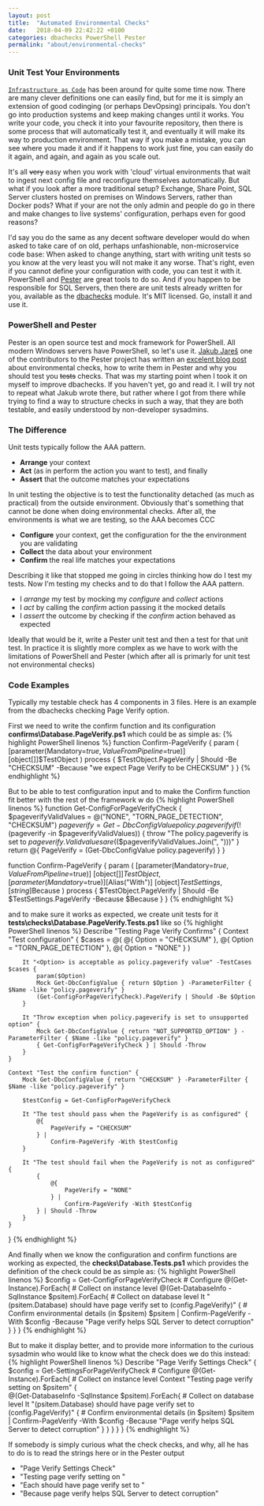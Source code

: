 ```yaml
---
layout: post
title:  "Automated Environmental Checks"
date:   2018-04-09 22:42:22 +0100
categories: dbachecks PowerShell Pester
permalink: "about/environmental-checks"
---
```


### Unit Test Your Environments

[`Infrastructure as Code`](https://en.wikipedia.org/wiki/Infrastructure_as_Code) has been around for quite some time now. There are many clever definitions one can easily find, but for me it is simply an extension of good codinging (or perhaps DevOpsing) principals. You don't go into production systems and keep making changes until it works. You write your code, you check it into your favourite repository, then there is some process that will automatically test it, and eventually it will make its way to production environment. That way if you make a mistake, you can see where you made it and if it happens to work just fine, you can easily do it again, and again, and again as you scale out. 

It's all ~~very~~ easy when you work with 'cloud' virtual environments that wait to ingest next config file and reconfigure themselves automatically. But what if you look after a more traditional setup? Exchange, Share Point, SQL Server clusters hosted on premises on Windows Servers, rather than Docker pods? What if your are not the only admin and people do go in there and make changes to live systems' configuration, perhaps even for good reasons? 

I'd say you do the same as any decent software developer would do when asked to take care of on old, perhaps unfashionable, non-microservice code base: When asked to change anything, start with writing unit tests so you know at the very least you will not make it any worse. That's right, even if you cannot define your configuration with code, you can test it with it. PowerShell and [Pester](https://github.com/pester/Pester) are great tools to do so. And if you happen to be responsible for SQL Servers, then there are unit tests already written for you, available as the [dbachecks](https://dbachecks.io) module. It's MIT licensed. Go, install it and use it. 

### PowerShell and Pester

Pester is an open source test and mock framework for PowerShell. All modern Windows servers have PowerShell, so let's use it. [Jakub Jareš](http://jakubjares.com) one of the contributors to the Pester project has written an [excelent blog post](http://jakubjares.com/2017/12/07/testing-your-environment-tests/) about environmental checks, how to write them in Pester and why you should test you ~~tests~~ checks. That was my starting point when I took it on myself to improve dbachecks. If you haven't yet, go and read it. I will try not to repeat what Jakub wrote there, but rather where I got from there while trying to find a way to structure checks in such a way, that they are both testable, and easily understood by non-developer sysadmins. 

### The Difference 

Unit tests typically follow the AAA pattern. 
* **Arrange** your context
* **Act** (as in perform the action you want to test), and finally 
* **Assert** that the outcome matches your expectations

In unit testing the objective is to test the functionality detached (as much as practical) from the outside environment. Obviously that's something that cannot be done when doing environmental checks. After all, the environments is what we are testing, so the AAA becomes CCC
* **Configure** your context, get the configuration for the the environment you are validating
* **Collect** the data about your environment
* **Confirm** the real life matches your expectations

Describing it like that stopped me going in circles thinking how do I test my tests. Now I'm testing my checks and to do that I follow the AAA pattern. 
* I *arrange* my test by mocking my *configure* and *collect* actions
* I *act* by calling the *confirm* action passing it the mocked details
* I *assert* the outcome by checking if the *confirm* action behaved as expected

Ideally that would be it, write a Pester unit test and then a test for that unit test. In practice it is slightly more complex as we have to work with the limitations of PowerShell and Pester (which after all is primarly for unit test not environmental checks)

### Code Examples

Typically my testable check has 4 components in 3 files. Here is an example from the dbachecks checking Page Verify option.

First we need to write the confirm function and its configuration 
**confirms\Database.PageVerify.ps1** which could be as simple as:
{% highlight PowerShell linenos %}
function Confirm-PageVerify {
    param (
        [parameter(Mandatory=$true,ValueFromPipeline=$true)]
        [object[]]$TestObject
    )
    process {
        $TestObject.PageVerify | Should -Be "CHECKSUM" -Because "we expect Page Verify to be CHECKSUM"
    }
}
{% endhighlight %}

But to be able to test configuration input and to make the Confirm function fit better with the rest of the framework w do
{% highlight PowerShell linenos %}
function Get-ConfigForPageVerifyCheck {
    $pageverifyValidValues = @("NONE", "TORN_PAGE_DETECTION", "CHECKSUM")
    $pageverify = Get-DbcConfigValue policy.pageverify
    if (!($pageverify -in $pageverifyValidValues)) {
        throw "The policy.pageverify is set to $pageverify. Valid values are ($($pageverifyValidValues.Join(", ")))"
    }
    return @{
        PageVerify = (Get-DbcConfigValue policy.pageverify)
    }
}

function Confirm-PageVerify {
    param (
        [parameter(Mandatory=$true,ValueFromPipeline=$true)]
        [object[]]$TestObject, 
        [parameter(Mandatory=$true)][Alias("With")]
        [object]$TestSettings,
        [string]$Because
    )
    process {
        $TestObject.PageVerify | Should -Be $TestSettings.PageVerify -Because $Because
    }
}
{% endhighlight %}

and to make sure it works as expected, we create unit tests for it 
**tests\checks\Database.PageVerify.Tests.ps1** like so
{% highlight PowerShell linenos %}
Describe "Testing Page Verify Confirms" {
    Context "Test configuration" {
        $cases = @(
            @{ Option = "CHECKSUM" },
            @{ Option = "TORN_PAGE_DETECTION" },
            @{ Option = "NONE" }
        )

        It "<Option> is acceptable as policy.pageverify value" -TestCases $cases {
            param($Option) 
            Mock Get-DbcConfigValue { return $Option } -ParameterFilter { $Name -like "policy.pageverify" }
            (Get-ConfigForPageVerifyCheck).PageVerify | Should -Be $Option
        }
        
        It "Throw exception when policy.pageverify is set to unsupported option" {
            Mock Get-DbcConfigValue { return "NOT_SUPPORTED_OPTION" } -ParameterFilter { $Name -like "policy.pageverify" }
            { Get-ConfigForPageVerifyCheck } | Should -Throw 
        }
    }

    Context "Test the confirm function" {
        Mock Get-DbcConfigValue { return "CHECKSUM" } -ParameterFilter { $Name -like "policy.pageverify" }

        $testConfig = Get-ConfigForPageVerifyCheck 

        It "The test should pass when the PageVerify is as configured" {
            @{
                PageVerify = "CHECKSUM"
            } | 
                Confirm-PageVerify -With $testConfig 
        }

        It "The test should fail when the PageVerify is not as configured" {
            {
                @{
                    PageVerify = "NONE"
                } | 
                    Confirm-PageVerify -With $testConfig
            } | Should -Throw 
        }
    }
}
{% endhighlight %}

And finally when we know the configuration and confirm functions are working as expected, the **checks\Database.Tests.ps1** which provides the definition of the check could be as simple as:
{% highlight PowerShell linenos %}
$config = Get-ConfigForPageVerifyCheck                  # Configure
@(Get-Instance).ForEach{                                # Collect on instance level
    @(Get-DatabaseInfo -SqlInstance $psitem).ForEach{   # Collect on database level
        It "$($psitem.Database) should have page verify set to $($config.PageVerify)" {
            # Confirm environmental details (in $psitem)
            $psitem | Confirm-PageVerify -With $config -Because "Page verify helps SQL Server to detect corruption"
        }
    }
}
{% endhighlight %}

But to make it display better, and to provide more information to the curious sysadmin who would like to know what the check does we do this instead:
{% highlight PowerShell linenos %}
Describe "Page Verify Settings Check" {
    $config = Get-SettingsForPageVerifyCheck                    # Configure
    @(Get-Instance).ForEach{                                    # Collect on instance level
        Context "Testing page verify setting on $psitem" {          
            @(Get-DatabaseInfo -SqlInstance $psitem).ForEach{   # Collect on database level
                It "$($psitem.Database) should have page verify set to $($config.PageVerify)" {
                    # Confirm environmental details (in $psitem)
                    $psitem | Confirm-PageVerify -With $config -Because "Page verify helps SQL Server to detect corruption"
                }
            }
        }
    }
}
{% endhighlight %}

If somebody is simply curious what the check checks, and why, all he has to do is to read the strings here or in the Pester output
* "Page Verify Settings Check"
* "Testing page verify setting on <your instance here>"
* "Each <Database> should have page verify set to <Expected Value>"
* "Because page verify helps SQL Server to detect corruption"

